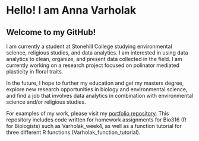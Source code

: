 # Hello! I am Anna Varholak

## Welcome to my GitHub!

<!--
**avarholak/avarholak** is a ✨ _special_ ✨ repository because its `README.md` (this file) appears on your GitHub profile.

Here are some ideas to get you started:

- 🔭 I’m currently working on ...
- 🌱 I’m currently learning ...
- 👯 I’m looking to collaborate on ...
- 🤔 I’m looking for help with ...
- 💬 Ask me about ...
- 📫 How to reach me: ...
- 😄 Pronouns: ...
- ⚡ Fun fact: ...
-->

I am currently a student at Stonehill College studying environmental science, religious studies, and data analytics. I am interested in using data analytics to clean, organize, and present data collected in the field. I am currently working on a research project focused on polinator mediated plasticity in floral traits.

In the future, I hope to further my education and get my masters degree, explore new research opportunities in biology and environmental science, and find a job that involves data analytics in combination with environmental science and/or religious studies. 

For examples of my work, please visit my [portfolio repository](https://github.com/avarholak/portfolio). This repository includes code written for homework assignments for Bio316 (R for Biologists) such as Varholak_week4, as well as a function tutorial for three different R functions (Varholak_function_tutorial). 
